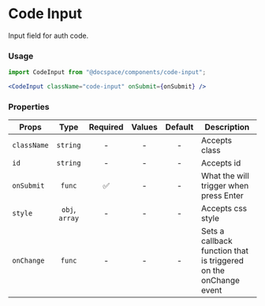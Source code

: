# Code Input

Input field for auth code.

### Usage

```js
import CodeInput from "@docspace/components/code-input";
```

```jsx
<CodeInput className="code-input" onSubmit={onSubmit} />
```

### Properties

| Props       |      Type      | Required | Values | Default | Description                                                      |
| ----------- | :------------: | :------: | :----: | :-----: | ---------------------------------------------------------------- |
| `className` |    `string`    |    -     |   -    |    -    | Accepts class                                                    |
| `id`        |    `string`    |    -     |   -    |    -    | Accepts id                                                       |
| `onSubmit`  |     `func`     |    ✅    |   -    |    -    | What the will trigger when press Enter                           |
| `style`     | `obj`, `array` |    -     |   -    |    -    | Accepts css style                                                |
| `onChange`  |     `func`     |    -     |   -    |    -    | Sets a callback function that is triggered on the onChange event |
